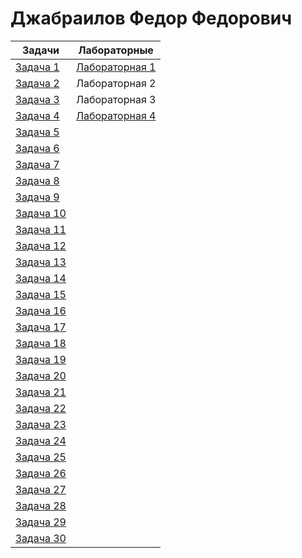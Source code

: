 # Джабраилов Федор Федорович
Задачи   | Лабораторные |
| -------- | ----------- |
| <a href="https://github.com/fedyad99/pr/blob/master/tasks/1.cpp">Задача 1</a>    |<a href="https://github.com/fedyad99/pr/blob/master/lab1/lab1.md">Лабораторная 1</a>    |
| <a href="https://github.com/fedyad99/pr/blob/master/tasks/2.cpp">Задача 2</a>    | Лабораторная 2|
| <a href="https://github.com/fedyad99/pr/blob/master/tasks/3.cpp">Задача 3</a>    | Лабораторная 3|
| <a href="https://github.com/fedyad99/pr/blob/master/tasks/4.cpp">Задача 4</a>    |<a href="https://github.com/fedyad99/pr/blob/master/lab4/lab4.md">Лабораторная 4</a>|
| <a href="https://github.com/fedyad99/pr/blob/master/tasks/5.cpp">Задача 5</a>    | |
| <a href="https://github.com/fedyad99/pr/blob/master/tasks/6.cpp">Задача 6</a>    | |
| <a href="https://github.com/fedyad99/pr/blob/master/tasks/7.cpp">Задача 7</a>    | |
| <a href="https://github.com/fedyad99/pr/blob/master/tasks/8.cpp">Задача 8</a>    | |
| <a href="https://github.com/fedyad99/pr/blob/master/tasks/9.cpp">Задача 9</a>    | |
| <a href="https://github.com/fedyad99/pr/blob/master/tasks/10.cpp">Задача 10</a>  | |
| <a href="https://github.com/fedyad99/pr/blob/master/tasks/11.cpp">Задача 11</a>  | |
| <a href="https://github.com/fedyad99/pr/blob/master/tasks/12.cpp">Задача 12</a>  | |
| <a href="https://github.com/fedyad99/pr/blob/master/tasks/13.cpp">Задача 13</a>  | |
| <a href="https://github.com/fedyad99/pr/blob/master/tasks/14.cpp">Задача 14</a>  | |
| <a href="https://github.com/fedyad99/pr/blob/master/tasks/15.cpp">Задача 15</a>  | |
| <a href="https://github.com/fedyad99/pr/blob/master/tasks/16.cpp">Задача 16</a>  | |
| <a href="https://github.com/fedyad99/pr/blob/master/tasks/17.cpp">Задача 17</a>  | |
| <a href="https://github.com/fedyad99/pr/blob/master/tasks/18.cpp">Задача 18</a>  | |
| <a href="https://github.com/fedyad99/pr/blob/master/tasks/19.cpp">Задача 19</a>  | |
| <a href="https://github.com/fedyad99/pr/blob/master/tasks/20.cpp">Задача 20</a>  | |
| <a href="https://github.com/fedyad99/pr/blob/master/tasks/21.cpp">Задача 21</a>  | |
| <a href="https://github.com/fedyad99/pr/blob/master/tasks/22.cpp">Задача 22</a>  | |
| <a href="https://github.com/fedyad99/pr/blob/master/tasks/23.cpp">Задача 23</a>  | |
| <a href="https://github.com/fedyad99/pr/blob/master/tasks/24.cpp">Задача 24</a>  | |
| <a href="https://github.com/fedyad99/pr/blob/master/tasks/25/25.cpp">Задача 25</a>|| 
| <a href="https://github.com/fedyad99/pr/blob/master/tasks/26.cpp">Задача 26</a>  | |
| <a href="https://github.com/fedyad99/pr/blob/master/tasks/27.cpp">Задача 27</a>  | |
| <a href="https://github.com/fedyad99/pr/blob/master/tasks/28.cpp">Задача 28</a>  | |
| <a href="https://github.com/fedyad99/pr/blob/master/tasks/29.cpp">Задача 29</a>  | |
| <a href="https://github.com/fedyad99/pr/blob/master/tasks/30.cpp">Задача 30</a>  | |
